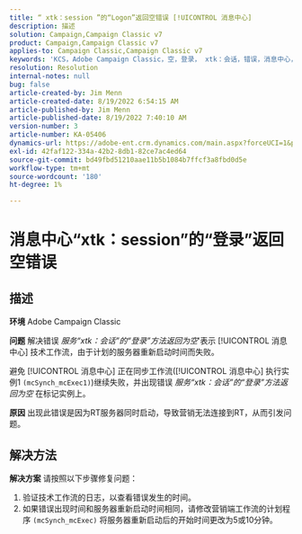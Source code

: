 ```yaml
---
title: “ xtk：session ”的“Logon”返回空错误 [!UICONTROL 消息中心]
description: 描述
solution: Campaign,Campaign Classic v7
product: Campaign,Campaign Classic v7
applies-to: Campaign Classic,Campaign Classic v7
keywords: 'KCS，Adobe Campaign Classic，空，登录， xtk：会话，错误，消息中心，技术工作流'
resolution: Resolution
internal-notes: null
bug: false
article-created-by: Jim Menn
article-created-date: 8/19/2022 6:54:15 AM
article-published-by: Jim Menn
article-published-date: 8/19/2022 7:40:10 AM
version-number: 3
article-number: KA-05406
dynamics-url: https://adobe-ent.crm.dynamics.com/main.aspx?forceUCI=1&pagetype=entityrecord&etn=knowledgearticle&id=bccbb0bb-8b1f-ed11-b83e-0022480866ad
exl-id: 42faf122-334a-42b2-8db1-82ce7ac4ed64
source-git-commit: bd49fbd51210aae11b5b1084b7ffcf3a8fbd0d5e
workflow-type: tm+mt
source-wordcount: '180'
ht-degree: 1%

---
```


# 消息中心“xtk：session”的“登录”返回空错误

## 描述


<b>环境</b>
Adobe Campaign Classic

<b>问题</b>
解决错误 *服务“xtk：会话”的“登录”方法返回为空*&#39;表示 [!UICONTROL 消息中心] 技术工作流，由于计划的服务器重新启动时间而失败。

避免 [!UICONTROL 消息中心] 正在同步工作流([!UICONTROL 消息中心] 执行实例1 `(mcSynch_mcExec1)`)继续失败，并出现错误 *服务“xtk：会话”的“登录”方法返回为空* 在标记实例上。

<b>原因</b>
出现此错误是因为RT服务器同时启动，导致营销无法连接到RT，从而引发问题。


## 解决方法


<b>解决方案</b>
请按照以下步骤修复问题：

1. 验证技术工作流的日志，以查看错误发生的时间。
2. 如果错误出现时间和服务器重新启动时间相同，请修改营销端工作流的计划程序 `(mcSynch_mcExec)` 将服务器重新启动后的开始时间更改为5或10分钟。
